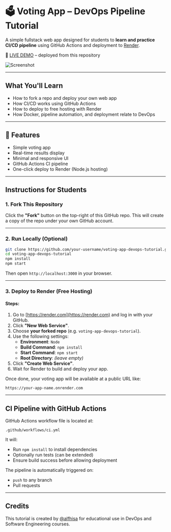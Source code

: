 # 🗳️ Voting App – DevOps Pipeline Tutorial

A simple fullstack web app designed for students to **learn and practice CI/CD pipeline** using GitHub Actions and deployment to [Render](https://render.com).

🚀 [LIVE DEMO](https://voting-app-devops-tutorial.onrender.com) – deployed from this repository  

![Screenshot](https://github.com/alfhisa/voting-app-devops-tutorial/raw/main/demo.png)

---

## What You'll Learn

- How to fork a repo and deploy your own web app
- How CI/CD works using GitHub Actions
- How to deploy to free hosting with Render
- How Docker, pipeline automation, and deployment relate to DevOps

---

## 📂 Features

- Simple voting app
- Real-time results display
- Minimal and responsive UI
- GitHub Actions CI pipeline
- One-click deploy to Render (Node.js hosting)

---

## Instructions for Students

### 1. **Fork This Repository**

Click the **"Fork"** button on the top-right of this GitHub repo. This will create a copy of the repo under your own GitHub account.

---

### 2. **Run Locally (Optional)**

```bash
git clone https://github.com/your-username/voting-app-devops-tutorial.git
cd voting-app-devops-tutorial
npm install
npm start
```

Then open `http://localhost:3000` in your browser.

---

### 3. **Deploy to Render (Free Hosting)**

#### Steps:

1. Go to [https://render.com](https://render.com) and log in with your GitHub.
2. Click **"New Web Service"**.
3. Choose **your forked repo** (e.g. `voting-app-devops-tutorial`).
4. Use the following settings:
   - **Environment**: `Node`
   - **Build Command**: `npm install`
   - **Start Command**: `npm start`
   - **Root Directory**: *(leave empty)*
5. Click **"Create Web Service"**.
6. Wait for Render to build and deploy your app.

Once done, your voting app will be available at a public URL like:
```
https://your-app-name.onrender.com
```

---

## CI Pipeline with GitHub Actions

GitHub Actions workflow file is located at:

```
.github/workflows/ci.yml
```

It will:
- Run `npm install` to install dependencies
- Optionally run tests (can be extended)
- Ensure build success before allowing deployment

The pipeline is automatically triggered on:
- `push` to any branch
- Pull requests

---

## Credits

This tutorial is created by [@alfhisa](https://github.com/alfhisa) for educational use in DevOps and Software Engineering courses.
